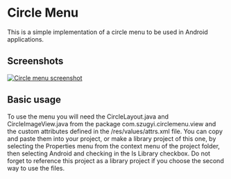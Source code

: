 Circle Menu
==========
This is a simple implementation of a circle menu to be used in Android applications. 

Screenshots
-----------
[![Circle menu screenshot](https://github.com/szugyi/CircleMenu/blob/master/screenshots/shot1.png)](#Screenshot)

Basic usage
-----------
To use the menu you will need the CircleLayout.java and CircleImageView.java from the package com.szugyi.circlemenu.view and the custom attributes defined in the /res/values/attrs.xml file. You can copy and paste them into your project, or make a library project of this one, by selecting the Properties menu from the context menu of the project folder, then selecting Android and checking in the Is Library checkbox. Do not forget to reference this project as a library project if you choose the second way to use the files.